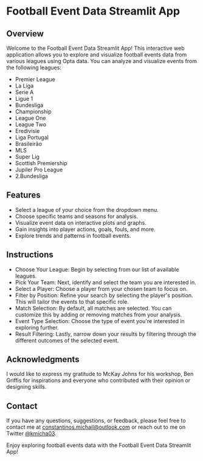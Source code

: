 # Football Event Data Streamlit App

## Overview

Welcome to the Football Event Data Streamlit App! This interactive web application allows you to explore and visualize football events data from various leagues using Opta data. You can analyze and visualize events from the following leagues:

- Premier League
- La Liga
- Serie A
- Ligue 1
- Bundesliga
- Championship
- League One
- League Two
- Eredivisie
- Liga Portugal
- Brasileirão
- MLS
- Super Lig
- Scottish Premiership
- Jupiler Pro League
- 2.Bundesliga

## Features

- Select a league of your choice from the dropdown menu.
- Choose specific teams and seasons for analysis.
- Visualize event data on interactive plots and graphs.
- Gain insights into player actions, goals, fouls, and more.
- Explore trends and patterns in football events.

## Instructions

- Choose Your League: Begin by selecting from our list of available leagues.
- Pick Your Team: Next, identify and select the team you are interested in.
- Select a Player: Choose a player from your chosen team to focus on.
- Filter by Position: Refine your search by selecting the player's position. This will tailor the events to that specific role.
- Match Selection: By default, all matches are selected. You can customize this by adding or removing matches from your analysis.
- Event Type Selection: Choose the type of event you're interested in exploring further.
- Result Filtering: Lastly, narrow down your results by filtering through the different outcomes of the selected event.

## Acknowledgments

I would like to express my gratitude to McKay Johns for his workshop, Ben Griffis for inspirations and everyone who contributed with their opinion or designing skills.

## Contact

If you have any questions, suggestions, or feedback, please feel free to contact me at [constantinos.michail@outlook.com](mailto:constantinos.michail@outlook.com) or reach out to me on Twitter [@kmicha03](https://twitter.com/kmicha03).

Enjoy exploring football events data with the Football Event Data Streamlit App!


